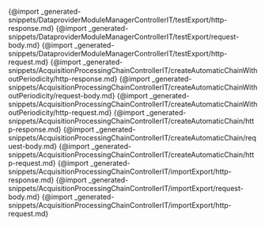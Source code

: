 
{@import _generated-snippets/DataproviderModuleManagerControllerIT/testExport/http-response.md}
{@import _generated-snippets/DataproviderModuleManagerControllerIT/testExport/request-body.md}
{@import _generated-snippets/DataproviderModuleManagerControllerIT/testExport/http-request.md}
{@import _generated-snippets/AcquisitionProcessingChainControllerIT/createAutomaticChainWithoutPeriodicity/http-response.md}
{@import _generated-snippets/AcquisitionProcessingChainControllerIT/createAutomaticChainWithoutPeriodicity/request-body.md}
{@import _generated-snippets/AcquisitionProcessingChainControllerIT/createAutomaticChainWithoutPeriodicity/http-request.md}
{@import _generated-snippets/AcquisitionProcessingChainControllerIT/createAutomaticChain/http-response.md}
{@import _generated-snippets/AcquisitionProcessingChainControllerIT/createAutomaticChain/request-body.md}
{@import _generated-snippets/AcquisitionProcessingChainControllerIT/createAutomaticChain/http-request.md}
{@import _generated-snippets/AcquisitionProcessingChainControllerIT/importExport/http-response.md}
{@import _generated-snippets/AcquisitionProcessingChainControllerIT/importExport/request-body.md}
{@import _generated-snippets/AcquisitionProcessingChainControllerIT/importExport/http-request.md}
